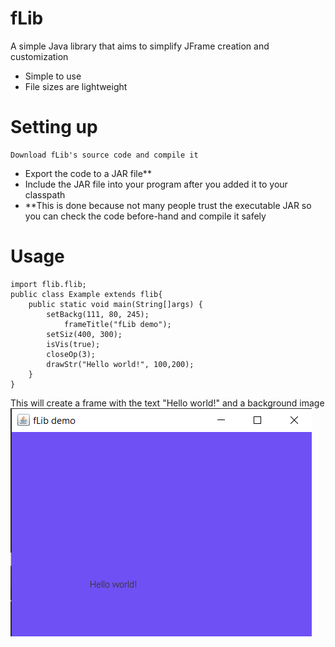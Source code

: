 # fLib
A simple Java library that aims to simplify JFrame creation and customization
- Simple to use
- File sizes are lightweight


# Setting up

	Download fLib's source code and compile it
- Export the code to a JAR file**
- Include the JAR file into your program after you added it to your classpath
- **This is done because not many people trust the executable JAR so you can check the code before-hand and compile it safely


# Usage
```
import flib.flib;
public class Example extends flib{
	public static void main(String[]args) {
		setBackg(111, 80, 245);
    		frameTitle("fLib demo");
		setSiz(400, 300);
		isVis(true);
		closeOp(3);
		drawStr("Hello world!", 100,200);
	}
}
```

This will create a frame with the text "Hello world!" and a background image
  ![fLib](readme.png)
